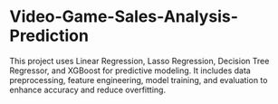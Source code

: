 # Video-Game-Sales-Analysis-Prediction
This project uses Linear Regression, Lasso Regression, Decision Tree Regressor, and XGBoost for predictive modeling. It includes data preprocessing, feature engineering, model training, and evaluation to enhance accuracy and reduce overfitting.
